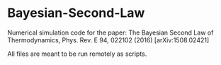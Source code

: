 # Bayesian-Second-Law
Numerical simulation code for the paper: The Bayesian Second Law of Thermodynamics, Phys. Rev. E 94, 022102 (2016) [arXiv:1508.02421]

All files are meant to be run remotely as scripts.

